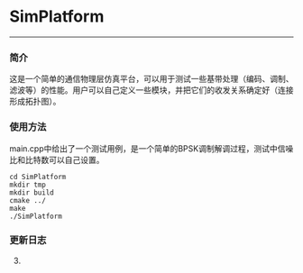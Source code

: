 # SimPlatform

---

### 简介

这是一个简单的通信物理层仿真平台，可以用于测试一些基带处理（编码、调制、滤波等）的性能。用户可以自己定义一些模块，并把它们的收发关系确定好（连接形成拓扑图）。

### 使用方法

main.cpp中给出了一个测试用例，是一个简单的BPSK调制解调过程，测试中信噪比和比特数可以自己设置。

```shell
cd SimPlatform
mkdir tmp
mkdir build
cmake ../
make
./SimPlatform
```



### 更新日志

3.
